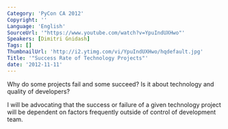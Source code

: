 ```yaml
---
Category: 'PyCon CA 2012'
Copyright: ''
Language: 'English'
SourceUrl: '"https://www.youtube.com/watch?v=YpuIndUXHwo"'
Speakers: [Dimitri Gnidash]
Tags: []
ThumbnailUrl: 'http://i2.ytimg.com/vi/YpuIndUXHwo/hqdefault.jpg'
Title: '"Success Rate of Technology Projects"'
date: '2012-11-11'
---
```

Why do some projects fail and some succeed? Is it about technology and quality
of developers?

I will be advocating that the success or failure of a given technology project
will be dependent on factors frequently outside of control of development
team.

